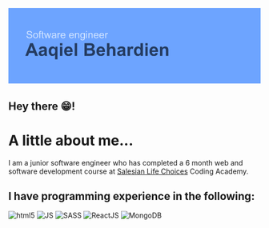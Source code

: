 ![Header](https://github.com/xjr007/xjr007/blob/master/header.png)

## Hey there 😁!

# A little about me...

  I am a junior software engineer who has completed a 6 month web and software development course at [Salesian Life Choices](https://www.lifechoices.co.za/academy/coding) Coding Academy.
  
  ## I have programming experience in the following:
   <img src="https://simpleicons.org/icons/html5.svg" alt="html5" width="32px" height="32px" color="yellow"> <img src="https://simpleicons.org/icons/javascript.svg" alt="JS" width="32px" height="32px">  <img src="https://simpleicons.org/icons/sass.svg" alt="SASS" width="32px" height="32px">  <img src="https://simpleicons.org/icons/react.svg" alt="ReactJS" width="32px" height="32px">  <img src="https://simpleicons.org/icons/mongodb.svg" alt="MongoDB" width="32px" height="32px">
  

   <!--
![](https://simpleicons.org/icons/html5.svg | width=50)
-->
    




<!--
**xjr007/xjr007** is a ✨ _special_ ✨ repository because its `README.md` (this file) appears on your GitHub profile.

Here are some ideas to get you started:

- 🔭 I’m currently working on ...
- 🌱 I’m currently learning ...
- 👯 I’m looking to collaborate on ...
- 🤔 I’m looking for help with ...
- 💬 Ask me about ...
- 📫 How to reach me: ...
- 😄 Pronouns: ...
- ⚡ Fun fact: ...
-->
